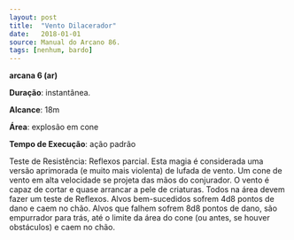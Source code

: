 ```yaml
---
layout: post
title:  "Vento Dilacerador"
date:   2018-01-01
source: Manual do Arcano 86.
tags: [nenhum, bardo]
---
```


**arcana 6 (ar)**

**Duração**: instantânea.

**Alcance**: 18m

**Área**: explosão em cone

**Tempo de Execução**: ação padrão

Teste de Resistência: Reflexos parcial.
Esta magia é considerada uma versão aprimorada (e muito mais violenta) de lufada de vento. Um cone de vento em alta velocidade se projeta das mãos do conjurador. O vento é capaz de cortar e quase arrancar a pele de criaturas. Todos na área devem fazer um teste de Reflexos.
Alvos bem-sucedidos sofrem 4d8 pontos de dano e caem no chão. Alvos que falhem sofrem 8d8 pontos de dano, são empurrador para trás, até o limite da área do cone (ou antes, se houver obstáculos) e caem no chão.

